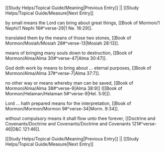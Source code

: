 [[Study Helps/Topical Guide/Meaning|Previous Entry]]  ||  [[Study Helps/Topical Guide/Measure|Next Entry]]

 by small means the Lord can bring about great things, [[Book of Mormon/1 Nephi/1 Nephi 16#^verse-29|1 Ne. 16:29]].

 translated them by the means of those two stones, [[Book of Mormon/Mosiah/Mosiah 28#^verse-13|Mosiah 28:13]].

 means of bringing many souls down to destruction, [[Book of Mormon/Alma/Alma 30#^verse-47|Alma 30:47]].

 God doth work by means to bring about ... eternal purposes, [[Book of Mormon/Alma/Alma 37#^verse-7|Alma 37:7]].

 no other way or means whereby man can be saved, [[Book of Mormon/Alma/Alma 38#^verse-9|Alma 38:9]] ([[Book of Mormon/Helaman/Helaman 5#^verse-9|Hel. 5:9]]).

 Lord ... hath prepared means for the interpretation, [[Book of Mormon/Mormon/Mormon 9#^verse-34|Morm. 9:34]].

 without compulsory means it shall flow unto thee forever, [[Doctrine and Covenants/Doctrine and Covenants/Doctrine and Covenants 121#^verse-46|D&C 121:46]].

[[Study Helps/Topical Guide/Meaning|Previous Entry]]  ||  [[Study Helps/Topical Guide/Measure|Next Entry]]